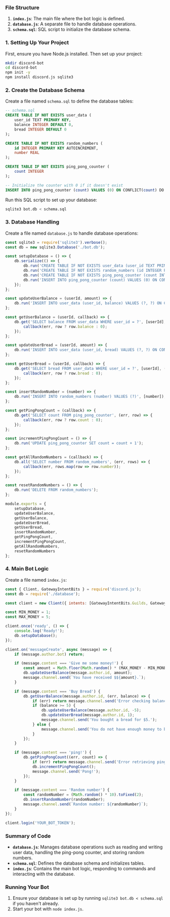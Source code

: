 ### File Structure

1. **`index.js`**: The main file where the bot logic is defined.
2. **`database.js`**: A separate file to handle database operations.
3. **`schema.sql`**: SQL script to initialize the database schema.

### 1. **Setting Up Your Project**

First, ensure you have Node.js installed. Then set up your project:

```bash
mkdir discord-bot
cd discord-bot
npm init -y
npm install discord.js sqlite3
```

### 2. **Create the Database Schema**

Create a file named `schema.sql` to define the database tables:

```sql
-- schema.sql
CREATE TABLE IF NOT EXISTS user_data (
    user_id TEXT PRIMARY KEY,
    balance INTEGER DEFAULT 0,
    bread INTEGER DEFAULT 0
);

CREATE TABLE IF NOT EXISTS random_numbers (
    id INTEGER PRIMARY KEY AUTOINCREMENT,
    number REAL
);

CREATE TABLE IF NOT EXISTS ping_pong_counter (
    count INTEGER
);

-- Initialize the counter with 0 if it doesn't exist
INSERT INTO ping_pong_counter (count) VALUES (0) ON CONFLICT(count) DO NOTHING;
```

Run this SQL script to set up your database:

```bash
sqlite3 bot.db < schema.sql
```

### 3. **Database Handling**

Create a file named `database.js` to handle database operations:

```javascript
const sqlite3 = require('sqlite3').verbose();
const db = new sqlite3.Database('./bot.db');

const setupDatabase = () => {
    db.serialize(() => {
        db.run('CREATE TABLE IF NOT EXISTS user_data (user_id TEXT PRIMARY KEY, balance INTEGER DEFAULT 0, bread INTEGER DEFAULT 0)');
        db.run('CREATE TABLE IF NOT EXISTS random_numbers (id INTEGER PRIMARY KEY AUTOINCREMENT, number REAL)');
        db.run('CREATE TABLE IF NOT EXISTS ping_pong_counter (count INTEGER)');
        db.run('INSERT INTO ping_pong_counter (count) VALUES (0) ON CONFLICT(count) DO NOTHING');
    });
};

const updateUserBalance = (userId, amount) => {
    db.run('INSERT INTO user_data (user_id, balance) VALUES (?, ?) ON CONFLICT(user_id) DO UPDATE SET balance = balance + ?', [userId, amount, amount]);
};

const getUserBalance = (userId, callback) => {
    db.get('SELECT balance FROM user_data WHERE user_id = ?', [userId], (err, row) => {
        callback(err, row ? row.balance : 0);
    });
};

const updateUserBread = (userId, amount) => {
    db.run('INSERT INTO user_data (user_id, bread) VALUES (?, ?) ON CONFLICT(user_id) DO UPDATE SET bread = bread + ?', [userId, amount, amount]);
};

const getUserBread = (userId, callback) => {
    db.get('SELECT bread FROM user_data WHERE user_id = ?', [userId], (err, row) => {
        callback(err, row ? row.bread : 0);
    });
};

const insertRandomNumber = (number) => {
    db.run('INSERT INTO random_numbers (number) VALUES (?)', [number]);
};

const getPingPongCount = (callback) => {
    db.get('SELECT count FROM ping_pong_counter', (err, row) => {
        callback(err, row ? row.count : 0);
    });
};

const incrementPingPongCount = () => {
    db.run('UPDATE ping_pong_counter SET count = count + 1');
};

const getAllRandomNumbers = (callback) => {
    db.all('SELECT number FROM random_numbers', (err, rows) => {
        callback(err, rows.map(row => row.number));
    });
};

const resetRandomNumbers = () => {
    db.run('DELETE FROM random_numbers');
};

module.exports = {
    setupDatabase,
    updateUserBalance,
    getUserBalance,
    updateUserBread,
    getUserBread,
    insertRandomNumber,
    getPingPongCount,
    incrementPingPongCount,
    getAllRandomNumbers,
    resetRandomNumbers
};
```

### 4. **Main Bot Logic**

Create a file named `index.js`:

```javascript
const { Client, GatewayIntentBits } = require('discord.js');
const db = require('./database');

const client = new Client({ intents: [GatewayIntentBits.Guilds, GatewayIntentBits.GuildMessages, GatewayIntentBits.MessageContent] });

const MIN_MONEY = 1;
const MAX_MONEY = 5;

client.once('ready', () => {
    console.log('Ready!');
    db.setupDatabase();
});

client.on('messageCreate', async (message) => {
    if (message.author.bot) return;

    if (message.content === 'Give me some money!') {
        const amount = Math.floor(Math.random() * (MAX_MONEY - MIN_MONEY + 1)) + MIN_MONEY;
        db.updateUserBalance(message.author.id, amount);
        message.channel.send(`You have received $${amount}.`);
    }

    if (message.content === 'Buy Bread') {
        db.getUserBalance(message.author.id, (err, balance) => {
            if (err) return message.channel.send('Error checking balance.');
            if (balance >= 5) {
                db.updateUserBalance(message.author.id, -5);
                db.updateUserBread(message.author.id, 1);
                message.channel.send('You bought a bread for $5.');
            } else {
                message.channel.send('You do not have enough money to buy bread.');
            }
        });
    }

    if (message.content === 'ping!') {
        db.getPingPongCount((err, count) => {
            if (err) return message.channel.send('Error retrieving ping pong count.');
            db.incrementPingPongCount();
            message.channel.send('Pong!');
        });
    }

    if (message.content === 'Random number') {
        const randomNumber = (Math.random() * 10).toFixed(2);
        db.insertRandomNumber(randomNumber);
        message.channel.send(`Random number: ${randomNumber}`);
    }
});

client.login('YOUR_BOT_TOKEN');
```

### Summary of Code

- **`database.js`**: Manages database operations such as reading and writing user data, handling the ping-pong counter, and storing random numbers.
- **`schema.sql`**: Defines the database schema and initializes tables.
- **`index.js`**: Contains the main bot logic, responding to commands and interacting with the database.

### Running Your Bot

1. Ensure your database is set up by running `sqlite3 bot.db < schema.sql` if you haven't already.
2. Start your bot with `node index.js`.